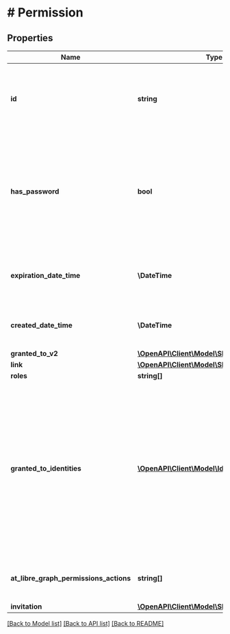 # # Permission

## Properties

Name | Type | Description | Notes
------------ | ------------- | ------------- | -------------
**id** | **string** | The unique identifier of the permission among all permissions on the item. Read-only. | [optional] [readonly]
**has_password** | **bool** | Indicates whether the password is set for this permission. This property only appears in the response. Optional. Read-only. | [optional] [readonly]
**expiration_date_time** | **\DateTime** | An optional expiration date which limits the permission in time. | [optional]
**created_date_time** | **\DateTime** | An optional creation date. Libregraph only. | [optional]
**granted_to_v2** | [**\OpenAPI\Client\Model\SharePointIdentitySet**](SharePointIdentitySet.md) |  | [optional]
**link** | [**\OpenAPI\Client\Model\SharingLink**](SharingLink.md) |  | [optional]
**roles** | **string[]** |  | [optional]
**granted_to_identities** | [**\OpenAPI\Client\Model\IdentitySet[]**](IdentitySet.md) | For link type permissions, the details of the identity to whom permission was granted. This could be used to grant access to a an external user that can be identified by email, aka guest accounts. | [optional]
**at_libre_graph_permissions_actions** | **string[]** | Use this to create a permission with custom actions. | [optional]
**invitation** | [**\OpenAPI\Client\Model\SharingInvitation**](SharingInvitation.md) |  | [optional]

[[Back to Model list]](../../README.md#models) [[Back to API list]](../../README.md#endpoints) [[Back to README]](../../README.md)
